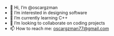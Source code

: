 - 👋 Hi, I’m @oscargzman
- 👀 I’m interested in designing software
- 🌱 I’m currently learning C++
- 💞️ I’m looking to collaborate on coding projects
- 📫 How to reach me: oscargzman77@gmail.com

<!---
oscargzman/oscargzman is a ✨ special ✨ repository because its `README.md` (this file) appears on your GitHub profile.
You can click the Preview link to take a look at your changes.
--->
